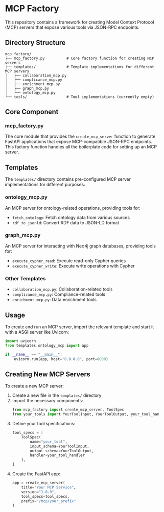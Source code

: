 # MCP Factory

This repository contains a framework for creating Model Context Protocol (MCP) servers that expose various tools via JSON-RPC endpoints.

## Directory Structure

```
mcp_factory/
├── mcp_factory.py          # Core factory function for creating MCP servers
├── templates/              # Template implementations for different MCP servers
│   ├── collaboration_mcp.py
│   ├── complicance_mcp.py
│   ├── enrichment_mcp.py
│   ├── graph_mcp.py
│   └── ontology_mcp.py
└── tools/                  # Tool implementations (currently empty)
```

## Core Component

### mcp_factory.py

The core module that provides the `create_mcp_server` function to generate FastAPI applications that expose MCP-compatible JSON-RPC endpoints. This factory function handles all the boilerplate code for setting up an MCP server.

## Templates

The `templates/` directory contains pre-configured MCP server implementations for different purposes:

### ontology_mcp.py

An MCP server for ontology-related operations, providing tools for:
- `fetch_ontology`: Fetch ontology data from various sources
- `rdf_to_jsonld`: Convert RDF data to JSON-LD format

### graph_mcp.py

An MCP server for interacting with Neo4j graph databases, providing tools for:
- `execute_cypher_read`: Execute read-only Cypher queries
- `execute_cypher_write`: Execute write operations with Cypher

### Other Templates

- `collaboration_mcp.py`: Collaboration-related tools
- `complicance_mcp.py`: Compliance-related tools
- `enrichment_mcp.py`: Data enrichment tools

## Usage

To create and run an MCP server, import the relevant template and start it with a ASGI server like Uvicorn:

```python
import uvicorn
from templates.ontology_mcp import app

if __name__ == "__main__":
    uvicorn.run(app, host="0.0.0.0", port=8000)
```

## Creating New MCP Servers

To create a new MCP server:

1. Create a new file in the `templates/` directory
2. Import the necessary components:
   ```python
   from mcp_factory import create_mcp_server, ToolSpec
   from your_tools import YourToolInput, YourToolOutput, your_tool_handler
   ```
3. Define your tool specifications:
   ```python
   tool_specs = [
       ToolSpec(
           name="your_tool",
           input_schema=YourToolInput,
           output_schema=YourToolOutput,
           handler=your_tool_handler
       ),
   ]
   ```
4. Create the FastAPI app:
   ```python
   app = create_mcp_server(
       title="Your MCP Service",
       version="1.0.0",
       tool_specs=tool_specs,
       prefix="/mcp/your_prefix"
   )
   ```
